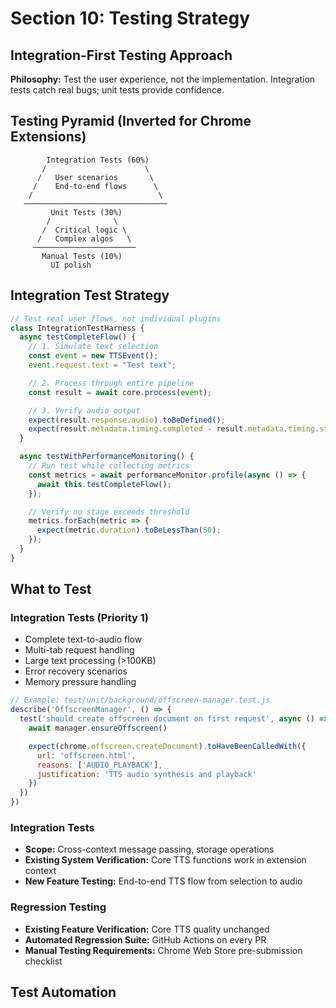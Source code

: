 # Section 10: Testing Strategy

## Integration-First Testing Approach

**Philosophy:** Test the user experience, not the implementation. Integration tests catch real bugs; unit tests provide confidence.

## Testing Pyramid (Inverted for Chrome Extensions)

```
        Integration Tests (60%)
       /                      \
      /   User scenarios       \
     /    End-to-end flows      \
    /                            \
   ────────────────────────────────
         Unit Tests (30%)
        /              \
       /  Critical logic \
      /   Complex algos   \
     ───────────────────────
       Manual Tests (10%)
         UI polish
```

## Integration Test Strategy

```javascript
// Test real user flows, not individual plugins
class IntegrationTestHarness {
  async testCompleteFlow() {
    // 1. Simulate text selection
    const event = new TTSEvent();
    event.request.text = "Test text";

    // 2. Process through entire pipeline
    const result = await core.process(event);

    // 3. Verify audio output
    expect(result.response.audio).toBeDefined();
    expect(result.metadata.timing.completed - result.metadata.timing.started).toBeLessThan(100);
  }

  async testWithPerformanceMonitoring() {
    // Run test while collecting metrics
    const metrics = await performanceMonitor.profile(async () => {
      await this.testCompleteFlow();
    });

    // Verify no stage exceeds threshold
    metrics.forEach(metric => {
      expect(metric.duration).toBeLessThan(50);
    });
  }
}
```

## What to Test

### Integration Tests (Priority 1)
- Complete text-to-audio flow
- Multi-tab request handling
- Large text processing (>100KB)
- Error recovery scenarios
- Memory pressure handling

```javascript
// Example: test/unit/background/offscreen-manager.test.js
describe('OffscreenManager', () => {
  test('should create offscreen document on first request', async () => {
    await manager.ensureOffscreen()

    expect(chrome.offscreen.createDocument).toHaveBeenCalledWith({
      url: 'offscreen.html',
      reasons: ['AUDIO_PLAYBACK'],
      justification: 'TTS audio synthesis and playback'
    })
  })
})
```

### Integration Tests
- **Scope:** Cross-context message passing, storage operations
- **Existing System Verification:** Core TTS functions work in extension context
- **New Feature Testing:** End-to-end TTS flow from selection to audio

### Regression Testing
- **Existing Feature Verification:** Core TTS quality unchanged
- **Automated Regression Suite:** GitHub Actions on every PR
- **Manual Testing Requirements:** Chrome Web Store pre-submission checklist

## Test Automation

```yaml